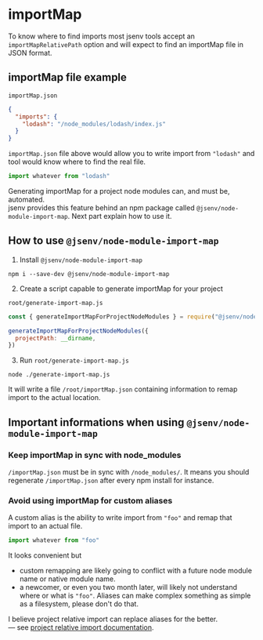 # importMap

To know where to find imports most jsenv tools accept an `importMapRelativePath` option and will expect to find an importMap file in JSON format.<br />

## importMap file example

`importMap.json`

```json
{
  "imports": {
    "lodash": "/node_modules/lodash/index.js"
  }
}
```

`importMap.json` file above would allow you to write import from `"lodash"` and tool would know where to find the real file.<br />

```js
import whatever from "lodash"
```

Generating importMap for a project node modules can, and must be, automated.<br />
jsenv provides this feature behind an npm package called `@jsenv/node-module-import-map`.
Next part explain how to use it.

## How to use `@jsenv/node-module-import-map`

1. Install `@jsenv/node-module-import-map`

```shell
npm i --save-dev @jsenv/node-module-import-map
```

2. Create a script capable to generate importMap for your project

`root/generate-import-map.js`

```js
const { generateImportMapForProjectNodeModules } = require("@jsenv/node-module-import-map")

generateImportMapForProjectNodeModules({
  projectPath: __dirname,
})
```

3. Run `root/generate-import-map.js`

```shell
node ./generate-import-map.js
```

It will write a file `/root/importMap.json` containing information to remap import to the actual location.

## Important informations when using `@jsenv/node-module-import-map`

### Keep importMap in sync with node_modules

`/importMap.json` must be in sync with `/node_modules/`. It means you should regenerate `/importMap.json` after every npm install for instance. <br />

### Avoid using importMap for custom aliases

A custom alias is the ability to write import from `"foo"` and remap that import to an actual file.

```js
import whatever from "foo"
```

It looks convenient but<br />

- custom remapping are likely going to conflict with a future node module name or native module name.<br />
- a newcomer, or even you two month later, will likely not understand where or what is `"foo"`. Aliases can make complex something as simple as a filesystem, please don't do that.

I believe project relative import can replace aliases for the better.<br />
— see [project relative import documentation](../project-relative-import/project-relative-import.md).
